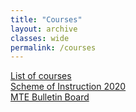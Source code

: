 ```yaml
---
title: "Courses"
layout: archive
classes: wide
permalink: /courses
---
```

<a href="{{ site.baseurl }}/pdfs/list-of-coursees.pdf">List of courses</a><br>
<a href="{{ site.baseurl }}/Scheme-of-Instruction-2020-21.pdf">Scheme of Instruction 2020</a><br>
<a href="https://indianinstituteofscience.sharepoint.com/sites/MTE"> MTE Bulletin Board</a>

